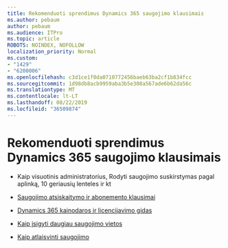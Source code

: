 ```yaml
---
title: Rekomenduoti sprendimus Dynamics 365 saugojimo klausimais
ms.author: pebaum
author: pebaum
ms.audience: ITPro
ms.topic: article
ROBOTS: NOINDEX, NOFOLLOW
localization_priority: Normal
ms.custom:
- "1429"
- "6200006"
ms.openlocfilehash: c3d1ce1f0da0710772456baeb63ba2cf1b834fcc
ms.sourcegitcommit: 1d98db8acb9959aba3b5e308a567ade6b62da56c
ms.translationtype: MT
ms.contentlocale: lt-LT
ms.lasthandoff: 08/22/2019
ms.locfileid: "36509874"
---
```

# <a name="recommend-solutions-for-dynamics-365-storage-issues"></a>Rekomenduoti sprendimus Dynamics 365 saugojimo klausimais

* Kaip visuotinis administratorius, Rodyti saugojimo suskirstymas pagal aplinką, 10 geriausių lenteles ir kt

* [Saugojimo atsiskaitymo ir abonemento klausimai](https://docs.microsoft.com/dynamics365/customer-engagement/admin/contact-information-microsoft-dynamics-365-online-billing-support)

* [Dynamics 365 kainodaros ir licencijavimo gidas](https://dynamics.microsoft.com/pricing/)

* [Kaip įsigyti daugiau saugojimo vietos](https://docs.microsoft.com/dynamics365/customer-engagement/admin/manage-storage#add-storage-to-dynamics-365-online)

* [Kaip atlaisvinti saugojimo](https://docs.microsoft.com/dynamics365/customer-engagement/admin/free-storage-space)

